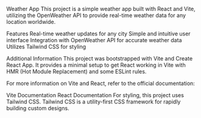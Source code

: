 Weather App
This project is a simple weather app built with React and Vite, utilizing the OpenWeather API to provide real-time weather data for any location worldwide.

Features
Real-time weather updates for any city
Simple and intuitive user interface
Integration with OpenWeather API for accurate weather data
Utilizes Tailwind CSS for styling


Additional Information
This project was bootstrapped with Vite and Create React App. It provides a minimal setup to get React working in Vite with HMR (Hot Module Replacement) and some ESLint rules.

For more information on Vite and React, refer to the official documentation:

Vite Documentation
React Documentation
For styling, this project uses Tailwind CSS. Tailwind CSS is a utility-first CSS framework for rapidly building custom designs.
